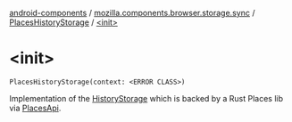 [android-components](../../index.md) / [mozilla.components.browser.storage.sync](../index.md) / [PlacesHistoryStorage](index.md) / [&lt;init&gt;](./-init-.md)

# &lt;init&gt;

`PlacesHistoryStorage(context: <ERROR CLASS>)`

Implementation of the [HistoryStorage](../../mozilla.components.concept.storage/-history-storage/index.md) which is backed by a Rust Places lib via [PlacesApi](#).

